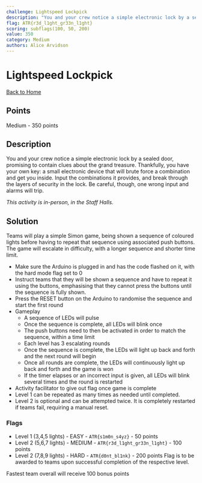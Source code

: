 ```yaml
---
challenge: Lightspeed Lockpick
description: "You and your crew notice a simple electronic lock by a sealed door, promising to contain clues about the grand treasure. Thankfully, you have your own key: a small electronic device that will brute force a combination and get you inside. Input the combinations it provides, and break through the layers of security in the lock. Be careful, though, one wrong input and alarms will trip.\n\n*This activity is in-person, in the Staff Halls.*"
flag: ATR{r3d_l1ght_gr33n_l1ght}
scoring: subflags(100, 50, 200)
value: 350
category: Medium
authors: Alice Arvidson
---
```


# Lightspeed Lockpick

[Back to Home](../../README.md)

## Points

Medium - 350 points

## Description

You and your crew notice a simple electronic lock by a sealed door, promising to contain clues about the grand treasure. Thankfully, you have your own key: a small electronic device that will brute force a combination and get you inside. Input the combinations it provides, and break through the layers of security in the lock. Be careful, though, one wrong input and alarms will trip.

*This activity is in-person, in the Staff Halls.*

## Solution

Teams will play a simple Simon game, being shown a sequence of coloured lights before having to repeat that sequence using associated push buttons. The game will escalate in difficulty, with a longer sequence and shorter time limit. 

- Make sure the Arduino is plugged in and has the code flashed on it, with the hard mode flag set to 0
- Instruct teams that they will be shown a sequence and have to repeat it using the buttons, emphasising that they cannot press the buttons until the sequence is fully shown.
- Press the RESET button on the Arduino to randomise the sequence and start the first round 
- Gameplay
  - A sequence of LEDs will pulse
  - Once the sequence is complete, all LEDs will blink once
  - The push buttons need to then be activated in order to match the sequence, within a time limit
  - Each level has 3 escalating rounds
  - Once the sequence is complete, the LEDs will light up back and forth and the next round will begin
  - Once all rounds are complete, the LEDs will continuously light up back and forth and the game is won
  - If the timer elapses or an incorrect input is given, all LEDs will blink several times and the round is restarted
- Activity facilitator to give out flag once game is complete
- Level 1 can be repeated as many times as needed until completed.
- Level 2 is optional and can be attempted twice. It is completely restarted if teams fail, requiring a manual reset.

### Flags
- Level 1 (3,4,5 lights) - EASY - `ATR{s1m0n_s4yz}` - 50 points
- Level 2 (5,6,7 lights) - MEDIUM - `ATR{r3d_l1ght_gr33n_l1ght}` - 100 points
- Level 2 (7,8,9 lights) - HARD - `ATR{d0nt_bl1nk}` - 200 points
Flag is to be awarded to teams upon successful completion of the respective level. 

Fastest team overall will receive 100 bonus points
